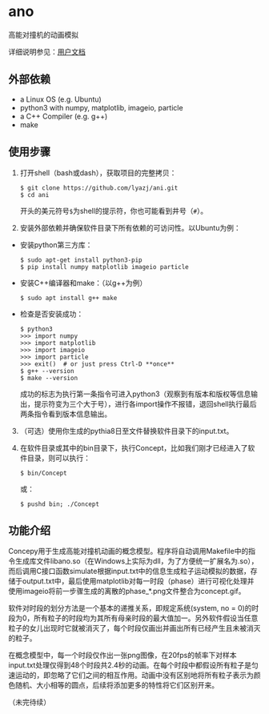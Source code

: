 # ano

高能对撞机的动画模拟

详细说明参见：[用户文档](USER.md#用户文档)

## 外部依赖

* a Linux OS (e.g. Ubuntu)
* python3 with numpy, matplotlib, imageio, particle
* a C++ Compiler (e.g. g++)
* make

## 使用步骤

1. 打开shell（bash或dash），获取项目的完整拷贝：

       $ git clone https://github.com/lyazj/ani.git
       $ cd ani

   开头的美元符号`$`为shell的提示符，你也可能看到井号（`#`）。

2. 安装外部依赖并确保软件目录下所有依赖的可访问性。以Ubuntu为例：

  * 安装python第三方库：

        $ sudo apt-get install python3-pip
        $ pip install numpy matplotlib imageio particle

  * 安装C++编译器和make：（以g++为例）

        $ sudo apt install g++ make

  * 检查是否安装成功：

        $ python3
        >>> import numpy
        >>> import matplotlib
        >>> import imageio
        >>> import particle
        >>> exit()  # or just press Ctrl-D **once**
        $ g++ --version
        $ make --version

    成功的标志为执行第一条指令可进入python3（观察到有版本和版权等信息输出，提示符变为三个大于号），进行各import操作不报错，退回shell执行最后两条指令看到版本信息输出。

3. （可选）使用你生成的pythia8日至文件替换软件目录下的input.txt。

4. 在软件目录或其中的bin目录下，执行Concept，比如我们刚才已经进入了软件目录，则可以执行：

       $ bin/Concept

   或：

       $ pushd bin; ./Concept

## 功能介绍

Concepy用于生成高能对撞机动画的概念模型。程序将自动调用Makefile中的指令生成库文件libano.so（在Windows上实际为dll，为了方便统一扩展名为.so），而后调用C接口函数simulate根据input.txt中的信息生成粒子运动模拟的数据，存储于output.txt中，最后使用matplotlib对每一时段（phase）进行可视化处理并使用imageio将前一步骤生成的离散的phase_\*.png文件整合为concept.gif。

软件对时段的划分方法是一个基本的递推关系，即规定系统(system, no = 0)的时段为0，所有粒子的时段均为其所有母亲时段的最大值加一。另外软件假设当任意粒子的女儿出现时它就被消灭了，每个时段仅画出并画出所有已经产生且未被消灭的粒子。

在概念模型中，每一个时段仅作出一张png图像，在20fps的帧率下对样本input.txt处理仅得到48个时段共2.4秒的动画。在每个时段中都假设所有粒子是匀速运动的，即忽略了它们之间的相互作用。动画中没有区别地将所有粒子表示为颜色随机、大小相等的圆点，后续将添加更多的特性将它们区别开来。

（未完待续）
